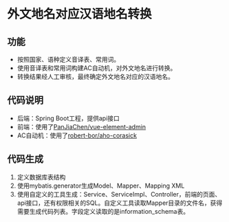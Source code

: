 # 外文地名对应汉语地名转换
## 功能
- 按照国家、语种定义音译表、常用词。
- 使用音译表和常用词构建AC自动机，对外文地名进行转换。
- 转换结果经人工审核，最终确定外文地名对应的汉语地名。

## 代码说明

- 后端：Spring Boot工程，提供api接口
- 前端：使用了[PanJiaChen/vue-element-admin](https://github.com/PanJiaChen/vue-element-admin)
- AC自动机：使用了[robert-bor/aho-corasick](https://github.com/robert-bor/aho-corasick)

## 代码生成

1. 定义数据库表结构
2. 使用mybatis.generator生成Model、Mapper、Mapping XML
3. 使用自定义的工具生成：Service、ServiceImpl、Controller，前端的页面、api接口，还有权限相关的SQL。自定义工具读取Mapper目录的文件名，获得需要生成代码列表。字段定义读取的是information_schema表。

